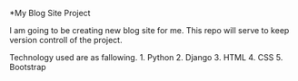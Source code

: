 *My Blog Site Project

I am going to be creating new blog site for me. This repo will serve to keep version controll of the project. 

Technology used are as fallowing. 
    1. Python
    2. Django
    3. HTML
    4. CSS
    5. Bootstrap
